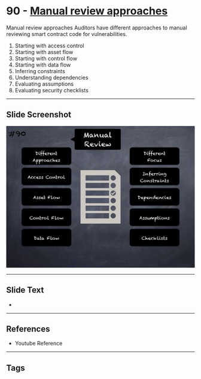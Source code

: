 
# 90 - [Manual review approaches](./Manual%20review%20approaches.md)

Manual review approaches Auditors have different approaches to manual reviewing smart contract code for vulnerabilities.


1.  Starting with access control
2.  Starting with asset flow
3.  Starting with control flow
4.  Starting with data flow
5.  Inferring constraints
6.  Understanding dependencies
7.  Evaluating assumptions
8.  Evaluating security checklists


___
## Slide Screenshot
![090.png](../../images/6.%20Audit%20Techniques%20and%20Tools%20101/090.png)
___
## Slide Text
- 
___
## References
- Youtube Reference
___
## Tags
